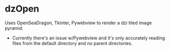 # dzOpen

Uses OpenSeaDragon, Tkinter, Pywebview to render a dzi tiled image pyramid. 
- Currently there's an issue w/Pywebview and it's only accurately reading files from the default directory and no parent directories.
